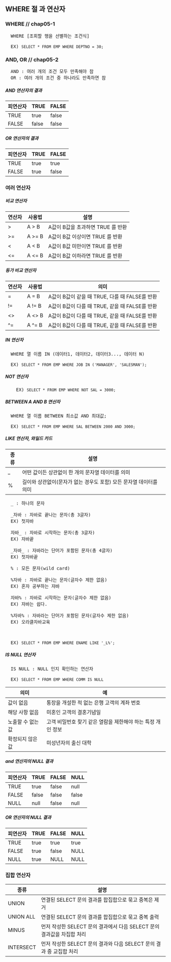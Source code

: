 ## WHERE 절 과 연산자

### WHERE       // chap05-1
<pre>
  WHERE [조회할 행을 선별하는 조건식]

  EX) <code>SELECT * FROM EMP WHERE DEPTNO = 30;</code>
</pre>

### AND, OR     // chap05-2
<pre>
  AND : 여러 개의 조건 모두 만족해야 참
  OR : 여러 개의 조건 중 하나라도 만족하면 참
</pre>
##### AND 연산자의 결과
| 피연산자 | TRUE | FALSE |
| --------| ----- |------ |
| TRUE | true | false |
| FALSE | false | false |


##### OR 연산자의 결과
| 피연산자 | TRUE | FALSE |
| --------| ----- |------ |
| TRUE | true | true |
| FALSE | true | false |

### 여러 연산자

##### 비교 연산자
| 연산자 | 사용법 | 설명 |
| ----- | ------ | ----- |
| > | A > B | A값이 B값을 초과하면 TRUE 를 반환|
| >= | A >= B | A값이 B값 이상이면 TRUE 를 반환 |
| < | A < B | A값이 B값 미만이면 TRUE 를 반환 |
| <= | A <= B| A값이 B값 이하라면 TRUE 를 반환|

##### 등가 비교 연산자
| 연산자 | 사용법 | 의미 |
| ----- | ------ | ----- |
| = | A = B | A값이 B값이 같을 때 TRUE, 다를 때 FALSE를 반환|
| != | A != B | A값이 B값이 다를 때 TRUE, 같을 때 FALSE를 반환 |
| <> | A <> B | A값이 B값이 다를 때 TRUE, 같을 때 FALSE를 반환 |
| ^= | A ^= B| A값이 B값이 다를 때 TRUE, 같을 때 FALSE를 반환 |

##### IN 연산자
<pre>
  WHERE 열 이름 IN (데이터1, 데이터2, 데이터3..., 데이터 N)

  EX) <code>SELECT * FROM EMP WHERE JOB IN ('MANAGER', 'SALESMAN');</code>
</pre>

##### NOT 연산자
<pre>
    EX) <code>SELECT * FROM EMP WHERE NOT SAL = 3000;</code>
</pre>

##### BETWEEN A AND B 연산자
<pre>
  WHERE 열 이름 BETWEEN 최소값 AND 최대값;

  EX) <code>SELECT * FROM EMP WHERE SAL BETWEEN 2000 AND 3000;</code>
</pre>

##### LIKE 연산자, 와일드 카드
| 종류 | 설명 |
| ---- | ---- |
| _ | 어떤 값이든 상관없이 한 개의 문자열 데이터를 의미 |
| % | 길이와 상관없이(문자가 없는 경우도 포함) 모든 문자열 데이터를 의미 |

<pre>
  _ : 하나의 문자
  
  _자바 : 자바로 끝나는 문자(총 3글자)
  EX) 첫자바
  
  자바_ : 자바로 시작하는 문자(총 3글자)
  EX) 자바끝
  
  _자바_ : 자바라는 단어가 포함된 문자(총 4글자)
  EX) 첫자바끝
  
  % : 모든 문자(wild card)
  
  %자바 : 자바로 끝나는 문자(글자수 제한 없음)
  EX) 혼자 공부하는 자바
  
  자바% : 자바로 시작하는 문자(글자수 제한 없음)
  EX) 자바는 쉽다.
  
  %자바% : 자바라는 단어가 포함된 문자(글자수 제한 없음)
  EX) 오라클자바교육


  
  EX) <code>SELECT * FROM EMP WHERE ENAME LIKE '_L%';</code>
</pre>

##### IS NULL 연산자
<pre>
  IS NULL : NULL 인지 확인하는 연산자

  EX) <code>SELECT * FROM EMP WHERE COMM IS NULL</code>
</pre>

| 의미 | 예 |
| --- | --- |
| 값이 없음 | 통장을 개설한 적 없는 은행 고객의 계좌 번호 |
| 해당 사항 없음 | 미혼인 고객의 결혼기념일 |
| 노출할 수 없는 값 | 고객 비밀번호 찾기 같은 열람을 제한해야 하는 특정 개인 정보 |
| 확정되지 않은 값 | 미성년자의 출신 대학 |

##### and 연산자의 NULL 결과
| 피연산자 | TRUE | FALSE | NULL |
| --------| ----- |------ | ---- |
| TRUE | true | false | null |
| FALSE | false | false | false |
| NULL | null | false | null |


##### OR 연산자의 NULL 결과
| 피연산자 | TRUE | FALSE | NULL |
| --------| ----- |------ | ---- |
| TRUE | true | true | true |
| FALSE | true | false | NULL |
| NULL | true | NULL | NULL |


### 집합 연산자
| 종류 | 설명 |
| --- | --- |
| UNION | 연결된 SELECT 문의 결과를 합집합으로 묶고 중복은 제거 |
| UNION ALL | 연결된 SELECT 문의 결과를 합집합으로 묶고 중복 출력 |
| MINUS | 먼저 작성한 SELECT 문의 결과에서 다음 SELECT 문의 결과값을 차집합 처리 |
| INTERSECT | 먼저 작성한 SELECT 문의 결과와 다음 SELECT 문의 결과 중 교집합 처리 |
